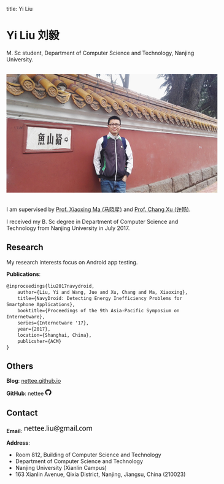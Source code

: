 title: Yi Liu

# Yi Liu 刘毅 

M. Sc student, Department of Computer Science and Technology, Nanjing University.

<div style="width:550px;margin-top:30px;margin-bottom:30px">
<img src="img/photo.jpg">
</div>

I am supervised by [Prof. Xiaoxing Ma (马晓星)](http://moon.nju.edu.cn/people/xiaoxingma/) and [Prof. Chang Xu (许畅)](http://cs.nju.edu.cn/changxu/).

I received my B. Sc degree in Department of Computer Science and Technology from Nanjing University in July 2017.

## Research

My research interests focus on Android app testing.

**Publications**:

~~~{.bibtexhtml hl_lines="Yi Liu"}
@inproceedings{liu2017navydroid,
    author={Liu, Yi and Wang, Jue and Xu, Chang and Ma, Xiaoxing},
    title={NavyDroid: Detecting Energy Inefficiency Problems for Smartphone Applications},
    booktitle={Proceedings of the 9th Asia-Pacific Symposium on Internetware},
    series={Internetware '17},
    year={2017},
    location={Shanghai, China},
    publicsher={ACM}
}
~~~

## Others

**Blog**: [nettee.github.io](http://nettee.github.io)

**GitHub**: nettee [![](img/github.png)](http://github.com/nettee)

## Contact

**Email**: ![](img/email.png)

**Address**:

+ Room 812, Building of Computer Science and Technology
+ Department of Computer Science and Technology
+ Nanjing University (Xianlin Campus)
+ 163 Xianlin Avenue, Qixia District, Nanjing, Jiangsu, China (210023)
